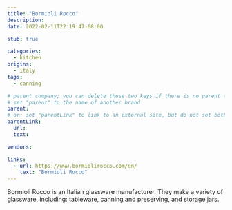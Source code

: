 ```yaml
---
title: "Bormioli Rocco"
description:
date: 2022-02-11T22:19:47-08:00

stub: true

categories:
  - kitchen
origins:
  - italy
tags:
  - canning

# parent company; you can delete these two keys if there is no parent company:
# set "parent" to the name of another brand
parent:
# or: set "parentLink" to link to an external site, but do not set both
parentLink:
  url:
  text:

vendors:

links:
  - url: https://www.bormiolirocco.com/en/
    text: "Bormioli Rocco"
---
```


Bormioli Rocco is an Italian glassware manufacturer. They make a variety of
glassware, including: tableware, canning and preserving, and storage jars.
